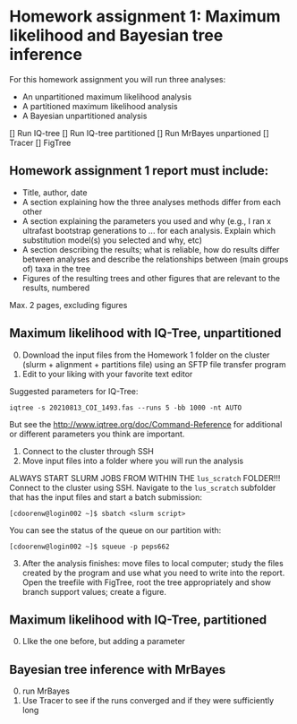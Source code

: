 # Homework assignment 1: Maximum likelihood and Bayesian tree inference

For this homework assignment you will run three analyses:
- An unpartitioned maximum likelihood analysis
- A partitioned maximum likelihood analysis
- A Bayesian unpartitioned analysis

[] Run IQ-tree
[] Run IQ-tree partitioned
[] Run MrBayes unpartioned
[] Tracer
[] FigTree



## Homework assignment 1 report must include:

- Title, author, date
- A section explaining how the three analyses methods differ from each other
- A section explaining the parameters you used and why (e.g., I ran x ultrafast bootstrap generations to ...  for each analysis. Explain which substitution model(s) you selected and why, etc)
- A section describing the results; what is reliable, how do results differ between analyses and describe the relationships between (main groups of) taxa in the tree
- Figures of the resulting trees and other figures that are relevant to the results, numbered 

Max. 2 pages, excluding figures

## Maximum likelihood with IQ-Tree, unpartitioned

0. Download the input files from the Homework 1 folder on the cluster (slurm + alignment + partitions file) using an SFTP file transfer program
0. Edit to your liking with your favorite text editor

Suggested parameters for IQ-Tree:

```
iqtree -s 20210813_COI_1493.fas --runs 5 -bb 1000 -nt AUTO
```

But see the http://www.iqtree.org/doc/Command-Reference for additional or different parameters you think are important.

1. Connect to the cluster through SSH
2. Move input files into a folder where you will run the analysis

ALWAYS START SLURM JOBS FROM WITHIN THE ```lus_scratch``` FOLDER!!! Connect to the cluster using SSH. Navigate to the ```lus_scratch``` subfolder that has the input files and start a batch submission:

```console
[cdoorenw@login002 ~]$ sbatch <slurm script>
```

You can see the status of the queue on our partition with:

```console
[cdoorenw@login002 ~]$ squeue -p peps662
```


3. After the analysis finishes: move files to local computer; study the files created by the program and use what you need to write into the report. Open the treefile with FigTree, root the tree appropriately and show branch support values; create a figure. 

## Maximum likelihood with IQ-Tree, partitioned

0. LIke the one before, but adding a parameter

## Bayesian tree inference with MrBayes

0. run MrBayes
1. Use Tracer to see if the runs converged and if they were sufficiently long

















